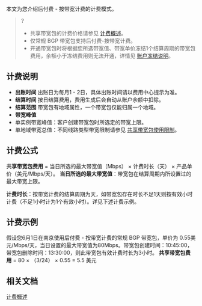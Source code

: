 本文为您介绍后付费 - 按带宽计费的计费模式。
>?
>- 共享带宽包的计费价格请参见 [计费概述](https://www.tencentcloud.com/document/product/684/15254)。
>- 仅常规 BGP 带宽包支持后付费-按带宽计费。
>- 开通带宽包时将根据您所选带宽值、带宽单价冻结1个结算周期的带宽包费用，余额小于冻结费用则无法开通，详情见 [账户冻结说明](https://www.tencentcloud.com/document/product/555/12039)。
>

## 计费说明
- **出账时间**
出账日为每月1 - 2日，具体出账时间请以费用中心提示为准。
- **结算时间**
按日结算费用，费用生成后会自动从账户余额中扣除。
- **结算范围**
带宽包有地域属性，一个带宽包仅能归属一个地域。
- **带宽峰值**
 - 单实例带宽峰值：客户创建带宽包时所选定的带宽上限。
 - 单地域带宽总值：不同线路类型带宽限制请参见 [共享带宽包使用限制](https://www.tencentcloud.com/document/product/684/15247)。

## 计费公式
**共享带宽包费用** = 当日所选的最大带宽值（Mbps） × 计费时长（天） × 产品单价（美元/Mbps/天）。
**当日所选的最大带宽值**：带宽包在结算周期内所设置过的最大带宽上限。

**计费时长**：按带宽计费的结算周期为天，如带宽包存在时长不足1天则按有效小时计费（不足1小时计为1个有效小时）。详见下述计费示例。

## 计费示例
假设您6月1日在南京使用后付费 - 按带宽计费的常规 BGP 带宽包，单价为	0.55美元/Mbps/天，当日设置的最大带宽值为80Mbps。带宽包创建时间：10:45:00，带宽包删除时间：13:30:00，则此带宽包有效计费时长为3小时。
**共享带宽包费用** = 80 × （3/24） × 0.55 = 5.5 美元

## 相关文档
[计费概述](https://www.tencentcloud.com/document/product/684/15254)